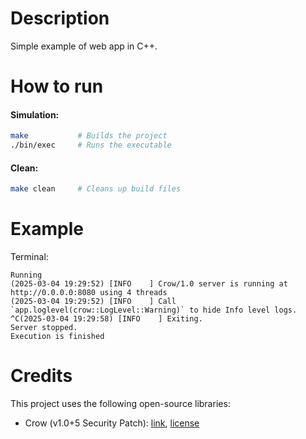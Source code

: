 # Description
Simple example of web app in C++.

# How to run
#### Simulation:
```bash
make           # Builds the project
./bin/exec     # Runs the executable
```

#### Clean:
```bash
make clean     # Cleans up build files
```

# Example
Terminal:
```terminal
Running
(2025-03-04 19:29:52) [INFO    ] Crow/1.0 server is running at http://0.0.0.0:8080 using 4 threads
(2025-03-04 19:29:52) [INFO    ] Call `app.loglevel(crow::LogLevel::Warning)` to hide Info level logs.
^C(2025-03-04 19:29:58) [INFO    ] Exiting.
Server stopped.
Execution is finished
```
# Credits

This project uses the following open-source libraries:
- Crow (v1.0+5 Security Patch): [link](https://github.com/CrowCpp/Crow.git), [license](https://github.com/CrowCpp/Crow/blob/master/LICENSE)
